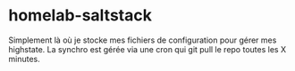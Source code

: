 # homelab-saltstack

Simplement là où je stocke mes fichiers de configuration pour gérer mes highstate.
La synchro est gérée via une cron qui git pull le repo toutes les X minutes.
